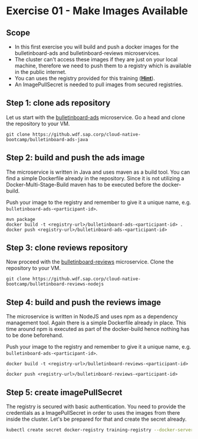 # Exercise 01 - Make Images Available

## Scope
- In this first exercise you will build and push a docker images for the bulletinboard-ads and bulletinboard-reviews microservices.
- The cluster can't access these images if they are just on your local machine, therefore we need to push them to a registry which is available in the public internet.
- You can uses the registry provided for this training ([**Hint**](/docker/Exercise%203%20-%20Images%20and%20Dockerfiles.md#step-8-push-the-image-to-a-registry)).
- An ImagePullSecret is needed to pull images from secured registries.

## Step 1: clone ads repository

Let us start with the [bulletinboard-ads](https://github.wdf.sap.corp/cloud-native-bootcamp/bulletinboard-ads-java) microservice. Go a head and clone the repository to your VM.

```SHELL
git clone https://github.wdf.sap.corp/cloud-native-bootcamp/bulletinboard-ads-java
```

## Step 2: build and push the ads image

The microservice is written in Java and uses maven as a build tool. You can find a simple Dockerfile already in the repository. Since it is not utilizing a Docker-Multi-Stage-Build maven has to be executed before the docker-build.

Push your image to the registry and remember to give it a unique name, e.g. `bulletinboard-ads-<participant-id>`.

```SHELL
mvn package
docker build -t <registry-url>/bulletinboard-ads-<participant-id> .
docker push <registry-url>/bulletinboard-ads-<participant-id>
```

## Step 3: clone reviews repository

Now proceed with the [bulletinboard-reviews](https://github.wdf.sap.corp/cloud-native-bootcamp/bulletinboard-reviews-nodejs) microservice. Clone the repository to your VM.

```SHELL
git clone https://github.wdf.sap.corp/cloud-native-bootcamp/bulletinboard-reviews-nodejs
```

## Step 4: build and push the reviews image

The microservice is written in NodeJS and uses npm as a dependency management tool. Again there is a simple Dockerfile already in place. This time around npm is executed as part of the docker-build hence nothing has to be done beforehand.

Push your image to the registry and remember to give it a unique name, e.g. `bulletinboard-ads-<participant-id>`.

```SHELL
docker build -t <registry-url>/bulletinboard-reviews-<participant-id> .
docker push <registry-url>/bulletinboard-reviews-<participant-id>
```

## Step 5: create imagePullSecret

The registry is secured with basic authentication. You need to provide the credentials as a ImagePullSecret in order to uses the images from there inside the cluster.
Let's be prepared for that and create the secret already.

```bash
kubectl create secret docker-registry training-registry --docker-server=<registry-url> --docker-username=<registry-username> --docker-password=<registry-password>
```

